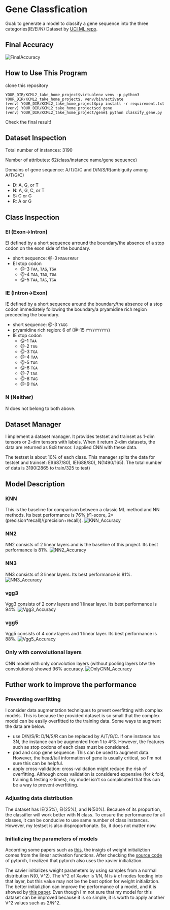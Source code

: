# Gene Classfication
Goal: to generate a model to classify a gene sequence into the three categories(IE/EI/N)
Dataset by [UCI ML repo](https://archive.ics.uci.edu/ml/datasets/Molecular+Biology+%28Splice-junction+Gene+Sequences%29).

## Final Accuracy
![FinalAccuracy](./img/vgg3_94.png)

## How to Use This Program
clone this repository
```
YOUR_DIR/KCML2_take_home_project$virtualenv venv -p python3
YOUR_DIR/KCML2_take_home_project$. venv/bin/activate
(venv) YOUR_DIR/KCML2_take_home_project$pip install -r requirement.txt
(venv) YOUR_DIR/KCML2_take_home_project$cd gene
(venv) YOUR_DIR/KCML2_take_home_project/gene$ python classify_gene.py
```
Check the final result!

## Dataset Inspection
Total number of instances: 3190

Number of attributes: 62(class/instance name/gene sequence)

Domains of gene sequence: A/T/G/C and D/N/S/R(ambiguity among A/T/G/C)
  - D: A, G, or T
  - N: A, G, C, or T
  - S: C or G
  - R: A or G

## Class Inspection
### EI (Exon->Intron)
EI defined by a short sequence arround the boundary/the absence of a stop codon on the exon side of the boundary.

  - short sequence: @-3 `MAGGTRAGT`
  - EI stop codon
    - @-3 `TAA`, `TAG`, `TGA`
    - @-4 `TAA`, `TAG`, `TGA`
    - @-5 `TAA`, `TAG`, `TGA`

### IE (Intron->Exon)
IE defined by a short sequence around the boundary/the absence of a stop codon immediately following the boundary/a pryamidine rich region preceeding the boundary.

  - short sequence: @-3 `YAGG`
  - pryamidine rich region: 6 of (@-15 `YYYYYYYYYY`)
  - IE stop codon
    - @-1 `TAA`
    - @-2 `TAG`
    - @-3 `TGA`
    - @-4 `TAA`
    - @-5 `TAG`
    - @-6 `TGA`
    - @-7 `TAA`
    - @-8 `TAG`
    - @-9 `TGA`

### N (Neither)
N does not belong to both above.

## Dataset Manager
I implement a dataset manager. It provides testset and trainset as 1-dim tensors or 2-dim tensors with labels. When it return 2-dim datasets, the data are returned as 8x8 tensor. I applied CNN with these data.

The testset is about 10% of each class. This manager splits the data for testset and trainset: EI(687/80), IE(688/80), N(1490/165). The total number of data is 3190(2865 to train/325 to test)

## Model Description
### KNN
This is the baseline for comparison between a classic ML method and NN methods. Its best performance is 76% (f1-score, 2*(precision*recall)/(precision+recall)).
![KNN_Accuracy](./img/knn_76.png)


### NN2
NN2 consists of 2 linear layers and is the baseline of this project. Its best performance is 81%.
![NN2_Accuracy](./img/nn2_81.png)

### NN3
NN3 consists of 3 linear layers. Its best performance is 81%.
![NN3_Accuracy](./img/nn3_81.png)

### vgg3
Vgg3 consists of 2 conv layers and 1 linear layer. Its best performance is 94%.
![Vgg3_Accuracy](./img/vgg3_94.png)

### vgg5
Vgg5 consists of 4 conv layers and 1 linear layer. Its best performance is 88%.
![Vgg5_Accuracy](./img/vgg5_88.png)

### Only with convolutional layers
CNN model with only convolution layers (without pooling layers btw the convolutions) showed 96% accuracy.
![OnlyCNN_Accuracy](./img/only_cnn_96.png)

## Futher work to improve the performance
### Preventing overfitting
I consider data augmentation techniques to prvent overfitting with complex models. This is because the provided dataset is so small that the complex model can be easily overfitted to the training data. Some ways to augment the data are below.
  - use D/N/S/R: D/N/S/R can be replaced by A/T/G/C. If one instance has 3N, the instance can be augmented from 1 to 4^3. However, the features such as stop codons of each class must be considered.
  - pad and crop gene sequence: This can be used to augment data. However, the head/tail information of gene is usually critical, so I'm not sure this can be helpful.
  - apply cross-validation: cross-validation might reduce the risk of overfitting. Although cross validation is considered expensive (for k fold, training & testing k-times), my model isn't so complicated that this can be a way to prevent overfitting.

### Adjusting data distribution
The dataset has IE(25%), EI(25%), and N(50%). Because of its proportion, the classifier will work better with N class. To ensure the performance for all classes, it can be conducive to use same number of class instances. However, my testset is also disproportionate. So, it does not matter now.

### Initializing the parameters of models
According some papers such as [this](https://arxiv.org/pdf/1704.08863.pdf), the insigts of weight initializtion comes from the linear activation functions. After checking the [source code](https://github.com/pytorch/pytorch/blob/master/torch/nn/init.py) of pytorch, I realized that pytorch also uses the xavier initializtion.

The xavier initializes weight parameters by using samples from a normal distribution N(0, V^2). The V^2 of Xavier is 1/N, N is # of nodes feeding into that layer, but this value may not be the best option for weight initializtion. The better initializtion can improve the performance of a model, and it is showed by [this paper](https://www.cv-foundation.org/openaccess/content_iccv_2015/papers/He_Delving_Deep_into_ICCV_2015_paper.pdf). Even though I'm not sure that my model for this dataset can be improved because it is so simple, it is worth to apply another V^2 values such as 2/N^2.
